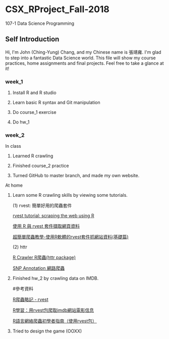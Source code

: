 CSX_RProject_Fall-2018
=============================

107-1 Data Science Programming

Self Introduction
-----------------------------

Hi, I'm John (Ching-Yung) Chang, and my Chinese name is 張靖雍. I'm glad to step into a fantastic 
Data Science world. This file will show my course practices, home assignments and final projects. 
Feel free to take a glance at it!

### week_1

  1. Install R and R studio
  
  2. Learn basic R syntax and Git manipulation

  3. Do course_1 exercise

  4. Do hw_1


### week_2

 In class

1. Learned R crawling
  
2. Finished course_2 practice

3. Turned GitHub to master branch, and made my own website.
  
  
 At home

1. Learn some R crawling skills by viewing some tutorials.
  
   (1) rvest: 簡單好用的爬蟲套件
  
      [rvest tutorial: scraping the web using R](https://stat4701.github.io/edav/2015/04/02/rvest_tutorial/)
  
      [使用 R 與 rvest 套件擷取網頁資料](https://blog.gtwang.org/r/rvest-web-scraping-with-r/)
  
      [超簡單爬蟲教學-使用R軟體的rvest套件抓網站資料(基礎篇)](http://brucehau.blogspot.com/2016/09/rrvest.html)
  
   (2) httr
  
      [R Crawler R爬蟲(httr package)](http://chihchengliang.github.io/DSC2015_Crawler/)
  
      [SNP Annotation 網路爬蟲](https://blog.gtwang.org/r/r-httr-package-snp-annotation-examples/)
2. Finished hw_2 by crawling data on IMDB.

   #參考資料
   
     [R爬蟲略記 - rvest](http://kanchengzxdfgcv.blogspot.com/2018/01/r-rvest.html)
     
     [R學習：用rvest包爬取imdb網站電影信息](http://www.voidcn.com/article/p-kpkuzjga-bpb.html)
     
     [R語言網絡爬蟲初學者指南（使用rvest包）](http://www.ituring.com.cn/article/465317)
     
3. Tried to design the game (OOXX)
